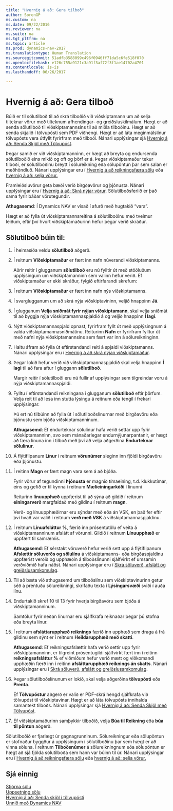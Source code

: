 ```yaml
---
title: "Hvernig á að: Gera tilboð"
author: SorenGP
ms.custom: na
ms.date: 09/22/2016
ms.reviewer: na
ms.suite: na
ms.tgt_pltfrm: na
ms.topic: article
ms.prod: dynamics-nav-2017
ms.translationtype: Human Translation
ms.sourcegitcommit: 51adfb3588099c496f0946ff71da5c6fe518f070
ms.openlocfilehash: e126c755a9121c3a91f3af72f3f1ae14702a4701
ms.contentlocale: is-is
ms.lasthandoff: 06/26/2017

---
```


# <a name="how-to-make-offers"></a>Hvernig á að: Gera tilboð
Búið er til sölutilboð til að skrá tilboðið við viðskiptamann um að selja tilteknar vörur með tilteknum afhendingar- og greiðsluskilmálum. Hægt er að senda sölutilboð til viðskiptamannsins til að miðla tilboðinu. Hægt er að senda skjalið í tölvupósti sem PDF viðhengi. Hægt er að láta meginmálslínur tölvupósts vera útfyllt fyrirfram með tilboði. Nánari upplýsingar sjá [Hvernig á að: Senda Skjöl með Tölvupóst](ui-how-send-documents-email.md).

Þegar samið er við viðskiptamanninn, er hægt að breyta og endursenda sölutilboðið eins mikið og oft og þörf er á. Þegar viðskiptamaður tekur tilboði, er sölutilboðinu breytt í sölureikning eða sölupöntun þar sem salan er meðhöndluð. Nánari upplýsingar eru í [Hvernig á að reikningsfæra sölu](sales-how-invoice-sales.md) eða [hvernig á að: selja vörur.](sales-how-sell-products.md)

Framleiðsluvörur geta bæði verið birgðavörur og þjónusta. Nánari upplýsingar eru í [Hvernig á að: Skrá nýjar vörur](inventory-how-register-new-products.md). Sölutilboðsferlið er það sama fyrir báðar vörutegundir.

**Athugasemd**: Í Dynamics NAV er vísað í afurð með hugtakið “vara”.

Hægt er að fylla út viðskiptamannsreitina á sölutilboðinu með tveimur leiðum, eftir því hvort viðskiptamaðurinn hefur þegar verið skráður.

## <a name="to-create-a-sales-quote"></a>Sölutilboð búin til:
1. Í heimasíða veldu **sölutilboð** aðgerð.  
2. Í reitnum **Viðskiptamaður** er fært inn nafn núverandi viðskiptamanns.

    Aðrir reitir í glugganum **sölutilboð** eru nú fylltir út með stöðluðum upplýsingum um viðskiptamanninn sem valinn hefur verið. Ef viðskiptamaður er ekki skráður, fylgið eftirfarandi skrefum:

3. Í reitnum **Viðskiptamaður** er fært inn nafn nýs viðskiptamanns.
4. Í svarglugganum um að skrá nýja viðskiptavininn, veljið hnappinn **Já**.
5. Í glugganum **Velja sniðmát fyrir nýjan viðskiptamann**, skal velja sniðmát til að byggja nýja viðskiptamannaspjaldið á og veljið hnappinn **Í lagi**.
6. Nýtt viðskiptamannaspjald opnast, fyrirfram fyllt út með upplýsingnum á valda viðskiptamannasniðmátinu. Reiturinn **Nafn** er fyrirfram fylltur út með nafni nýja viðskiptamannsins sem fært var inn á sölureikninginn.
7. Haltu áfram að fylla út eftirstandandi reiti á spjaldi viðskiptamanns. Nánari upplýsingar eru í [Hvernig á að skrá nýjan viðskiptamaður](sales-how-register-new-customers.md).  
8. Þegar lokið hefur verið við viðskiptamannaspjaldið skal velja hnappinn **Í lagi** til að fara aftur í gluggann **sölutilboð**.

    Margir reitir í sölutilboði eru nú fullir af upplýsingar sem tilgreindar voru á nýja viðskiptamannaspjaldi.
9. Fylltu í eftirstandandi reikningana í glugganum **sölutilboð** eftir þörfum. Velja reit til að lesa inn stutta lýsingu á reitnum eða tengil í frekari upplýsingar.

    Þú ert nú tilbúinn að fylla út í sölutilboðslínurnar með birgðavöru eða þjónustu sem bjóða viðskiptamanninum.

    **Athugasemd**: Ef endurteknar sölulínur hafa verið settar upp fyrir viðskiptamanninn, svo sem mánaðarlegar endurnýjunarpantanir, er hægt að færa línuna inn í tilboð með því að velja aðgerðina **Endurteknar sölulínur**.
10. Á flýtiflipanum **Línur** í reitnum **vörunúmer** sleginn inn fjöldi birgðavöru eða þjónustu.
11. Í reitinn **Magn** er fært magn vara sem á að bjóða.

    Fyrir vörur af tegundinni **Þjónusta** er magnið tímaeining, t.d. klukkutímar, eins og gefið er til kynna í reitnum **Mælieiningarkóði** í línunni

    Reiturinn **línuupphæð** uppfærist til að sýna að gildið í reitnum **einingarverð** margfaldað með gildinu í reitnum **magn**.

    Verð- og línuupphæðirnar eru sýndar með eða án VSK, en það fer eftir því hvað var valið í reitnum **verð með VSK** á viðskiptamannaspjaldinu.
12. Í reitnum **Línuafsláttur %**, færið inn prósentutölu ef veita á viðskiptamanninum afslátt af vörunni. Gildið í reitnum **Línuupphæð** er uppfært til samræmis.

    **Athugasemd**: Ef sérstakt vöruverð hefur verið sett upp á flýtiflipanum **Afslættir söluverðs og sölulínu** á viðskiptamanns- eða birgðaspjaldinu uppfærist verðið og upphæðin á tilboðslínunni sjálfvirkt ef umsamin verðviðmið hafa náðst. Nánari upplýsingar eru í [Skrá söluverð, afslátt og greiðslusamkomulag](sales-how-record-sales-price-discount-payment-agreements.md).
13. Til að bæta við athugasemd um tilboðslínu sem viðskiptavinurinn getur séð á prentuðu sölureikningi, skrifaðu texta í **Lýsingarsvæði** sviði í auða línu.  
14. Endurtakið skref 10 til 13 fyrir hverja birgðavöru sem bjóða á viðskiptamanninum.

    Samtölur fyrir neðan línurnar eru sjálfkrafa reiknaðar þegar þú stofna eða breyta línur.
15. Í reitnum **afsláttarupphæð reiknings** færið inn upphæð sem draga á frá gildinu sem sýnt er í reitnum **Heildarupphæð með skatti**.

    **Athugasemd**: Ef reikningsafslættir hafa verið settir upp fyrir viðskiptamanninn, er tilgreint prósentugildi sjálfvirkt fært inn í reitinn **reikningsafsláttur %** ef viðmiðum hefur verið mætt og viðkomandi upphæðin færð inn í reitinn **afsláttarupphæð reiknings án skatts**. Nánari upplýsingar eru í [Skrá söluverð, afslátt og greiðslusamkomulag](sales-how-record-sales-price-discount-payment-agreements.md).
16. Þegar sölutilboðslínunum er lokið, skal velja aðgerðina **tölvupósti** eða **Prenta**.

    Ef **Tölvupóstur** aðgerð er valið er PDF-skrá hengd sjálfkrafa við tölvupóst til viðskiptavinar. Hægt er að láta tölvupósts innihalda samantekt tilboðs. Nánari upplýsingar sjá [Hvernig á að: Senda Skjöl með Tölvupóst](ui-how-send-documents-email.md).
17. Ef viðskiptamaðurinn samþykkir tilboðið, velja **Búa til Reikning** eða **búa til pöntun** aðgerð.

Sölutilboðið er fjarlægt úr gagnagrunninum. Sölureikningur eða sölupöntun er stofnaður byggður á upplýsingum í sölutilboðinu þar sem hægt er að vinna söluna. Í reitnum **Tilboðsnúmer** á sölureikningnum eða sölupöntun er hægt að sjá fjölda sölutilboða sem hann var búinn til úr. Nánari upplýsingar eru í [Hvernig á að reikningsfæra sölu](sales-how-invoice-sales.md) eða [hvernig á að: selja vörur.](sales-how-sell-products.md)

## <a name="see-also"></a>Sjá einnig  
[Stjórna sölu](sales-manage-sales.md)  
[Uppsetning sölu](sales-setup-sales.md)  
[Hvernig á að: Senda skjöl í tölvupósti](ui-how-send-documents-email.md)  
[Unnið með Dynamics NAV](ui-work-product.md)

